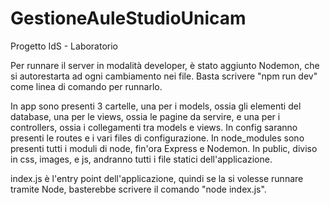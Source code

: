 # GestioneAuleStudioUnicam
Progetto IdS - Laboratorio

Per runnare il server in modalità developer, è stato aggiunto Nodemon, che si autorestarta ad ogni cambiamento nei file. Basta scrivere "npm run dev" come linea di comando per runnarlo.

In app sono presenti 3 cartelle, una per i models, ossia gli elementi del database, una per le views, ossia le pagine da servire, e una per i controllers, ossia i collegamenti tra models e views. In config saranno presenti le routes e i vari files di configurazione. In node_modules sono presenti tutti i moduli di node, fin'ora Express e Nodemon. In public, diviso in css, images, e js, andranno tutti i file statici dell'applicazione. 

index.js è l'entry point dell'applicazione, quindi se la si volesse runnare tramite Node, basterebbe scrivere il comando "node index.js".